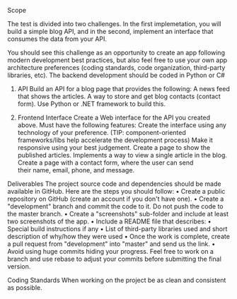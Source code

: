 Scope

The test is divided into two challenges. In the first implemetation, you will build a simple blog API, 
and in the second, implement an interface that consumes the data from your API.

You should see this challenge as an opportunity to create an app following modern development best practices,
but also feel free to use your own app architecture preferences (coding standards, code organization, third-party libraries, etc). 
The backend development should be coded in Python or C#

1. API
Build an API for a blog page that provides the following:
A news feed that shows the articles.
A way to store and get blog contacts (contact form).
Use Python or .NET framework to build this.

2. Frontend Interface
Create a Web interface for the API you created above. Must have the following features:
Create the interface using any technology of your preference. (TIP: component-oriented frameworks/libs help accelerate the development process)
Make it responsive using your best judgement.
Create a page to show the published articles.
Implements a way to view a single article in the blog.
Create a page with a contact form, where the user can send their name, email, phone, and message.

Deliverables
The project source code and dependencies should be made available in GitHub. Here are the steps you should follow:
• Create a public repository on GitHub (create an account if you don't have one).
• Create a "development" branch and commit the code to it. Do not push the code to the master branch.
• Create a "screenshots" sub-folder and include at least two screenshots of the app.
• Include a README file that describes:
• Special build instructions if any
• List of third-party libraries used and short description of why/how they were used
• Once the work is complete, create a pull request from "development" into "master" and send us the link.
• Avoid using huge commits hiding your progress. Feel free to work on a branch and use rebase to adjust your commits before submitting the final version.

Coding Standards
When working on the project be as clean and consistent as possible.

